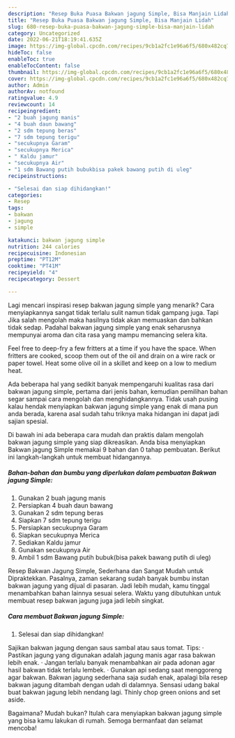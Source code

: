 ```yaml
---
description: "Resep Buka Puasa Bakwan jagung Simple, Bisa Manjain Lidah"
title: "Resep Buka Puasa Bakwan jagung Simple, Bisa Manjain Lidah"
slug: 680-resep-buka-puasa-bakwan-jagung-simple-bisa-manjain-lidah
category: Uncategorized
date: 2022-06-21T18:19:41.635Z
image: https://img-global.cpcdn.com/recipes/9cb1a2fc1e96a6f5/680x482cq70/bakwan-jagung-simple-foto-resep-utama.jpg
hideToc: false
enableToc: true
enableTocContent: false
thumbnail: https://img-global.cpcdn.com/recipes/9cb1a2fc1e96a6f5/680x482cq70/bakwan-jagung-simple-foto-resep-utama.jpg
cover: https://img-global.cpcdn.com/recipes/9cb1a2fc1e96a6f5/680x482cq70/bakwan-jagung-simple-foto-resep-utama.jpg
author: Admin
authorAv: notfound
ratingvalue: 4.9
reviewcount: 14
recipeingredient:
- "2 buah jagung manis"
- "4 buah daun bawang"
- "2 sdm tepung beras"
- "7 sdm tepung terigu"
- "secukupnya Garam"
- "secukupnya Merica"
- " Kaldu jamur"
- "secukupnya Air"
- "1 sdm Bawang putih bubukbisa pakek bawang putih di uleg"
recipeinstructions:

- "Selesai dan siap dihidangkan!"
categories:
- Resep
tags:
- bakwan
- jagung
- simple

katakunci: bakwan jagung simple 
nutrition: 244 calories
recipecuisine: Indonesian
preptime: "PT12M"
cooktime: "PT41M"
recipeyield: "4"
recipecategory: Dessert

---
```



Lagi mencari inspirasi resep bakwan jagung simple yang menarik? Cara menyiapkannya sangat tidak terlalu sulit namun tidak gampang juga. Tapi Jika salah mengolah maka hasilnya tidak akan memuaskan dan bahkan tidak sedap. Padahal bakwan jagung simple yang enak seharusnya mempunyai aroma dan cita rasa yang mampu memancing selera kita.


Feel free to deep-fry a few fritters at a time if you have the space. When fritters are cooked, scoop them out of the oil and drain on a wire rack or paper towel. Heat some olive oil in a skillet and keep on a low to medium heat.

Ada beberapa hal yang sedikit banyak mempengaruhi kualitas rasa dari bakwan jagung simple, pertama dari jenis bahan, kemudian pemilihan bahan segar sampai cara mengolah dan menghidangkannya. Tidak usah pusing kalau hendak menyiapkan bakwan jagung simple yang enak di mana pun anda berada, karena asal sudah tahu triknya maka hidangan ini dapat jadi sajian spesial.


Di bawah ini ada beberapa cara mudah dan praktis dalam mengolah bakwan jagung simple yang siap dikreasikan. Anda bisa menyiapkan Bakwan jagung Simple memakai 9 bahan dan 0 tahap pembuatan. Berikut ini langkah-langkah untuk membuat hidangannya.

<!--inarticleads1-->

##### Bahan-bahan dan bumbu yang diperlukan dalam pembuatan Bakwan jagung Simple:

1. Gunakan 2 buah jagung manis
1. Persiapkan 4 buah daun bawang
1. Gunakan 2 sdm tepung beras
1. Siapkan 7 sdm tepung terigu
1. Persiapkan secukupnya Garam
1. Siapkan secukupnya Merica
1. Sediakan  Kaldu jamur
1. Gunakan secukupnya Air
1. Ambil 1 sdm Bawang putih bubuk(bisa pakek bawang putih di uleg)


Resep Bakwan Jagung Simple, Sederhana dan Sangat Mudah untuk Dipraktekkan. Pasalnya, zaman sekarang sudah banyak bumbu instan bakwan jagung yang dijual di pasaran. Jadi lebih mudah, kamu tinggal menambahkan bahan lainnya sesuai selera. Waktu yang dibutuhkan untuk membuat resep bakwan jagung juga jadi lebih singkat. 

<!--inarticleads2-->

##### Cara membuat Bakwan jagung Simple:


1. Selesai dan siap dihidangkan!

Sajikan bakwan jagung dengan saus sambal atau saus tomat. Tips: · Pastikan jagung yang digunakan adalah jagung manis agar rasa bakwan lebih enak. · Jangan terlalu banyak menambahkan air pada adonan agar hasil bakwan tidak terlalu lembek. · Gunakan api sedang saat menggoreng agar bakwan. Bakwan jagung sederhana saja sudah enak, apalagi bila resep bakwan jagung ditambah dengan udah di dalamnya. Sensasi udang bakal buat bakwan jagung lebih nendang lagi. Thinly chop green onions and set aside. 

Bagaimana? Mudah bukan? Itulah cara menyiapkan bakwan jagung simple yang bisa kamu lakukan di rumah. Semoga bermanfaat dan selamat mencoba!
